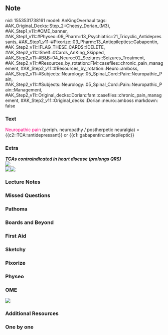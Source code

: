 ## Note
nid: 1553531738161
model: AnKingOverhaul
tags: #AK_Original_Decks::Step_2::Cheesy_Dorian_(M3), #AK_Step1_v11::#OME_banner, #AK_Step1_v11::#Physeo::09_Pharm::13_Psychiatric::21_Tricyclic_Antidepressants, #AK_Step1_v11::#Pixorize::03_Pharm::13_Antiepileptics::Gabapentin, #AK_Step2_v11::!FLAG_THESE_CARDS::!DELETE, #AK_Step2_v11::!Shelf::#Cards_AnKing_Skipped, #AK_Step2_v11::#B&B::04_Neuro::02_Seziures::Seizures_Treatment, #AK_Step2_v11::#Resources_by_rotation::FM::casefiles::chronic_pain_management, #AK_Step2_v11::#Resources_by_rotation::Neuro::amboss, #AK_Step2_v11::#Subjects::Neurology::05_Spinal_Cord::Pain::Neuropathic_Pain, #AK_Step2_v11::#Subjects::Neurology::05_Spinal_Cord::Pain::Neuropathic_Pain::Management, #AK_Step2_v11::Original_decks::Dorian::fam::casefiles::chronic_pain_management, #AK_Step2_v11::Original_decks::Dorian::neuro::amboss
markdown: false

### Text
<font color="#FC0280">Neuropathic pain</font> (periph. neuropathy /
postherpetic neuralgia) = {{c2::TCA::antidepressant}} or
{{c1::gabapentin::antiepileptic}}

### Extra
<div>
  <b><i>TCAs contraindicated in heart <span style="">disease
  (prolongs QRS)</span></i></b>
</div>
<div>
  <b><span style="font-weight: normal;"><i><img src=
  "paste-1123086703263747.jpg"></i></span></b>
</div>
<div>
  <b><i><span style="font-weight: normal;"><img src=
  "paste-467313916641773.jpg"></span><img src=
  "paste-538631848591834.jpg"></i></b>
</div>

### Lecture Notes


### Missed Questions


### Pathoma


### Boards and Beyond


### First Aid


### Sketchy


### Pixorize


### Physeo


### OME
<div class="ome-widget">
  <a href="https://onlinemeded.org?ref=anki"><img src=
  "_OME_AnkiFlashcards_General_4.png"></a>
</div>

### Additional Resources


### One by one

